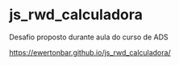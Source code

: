 # js_rwd_calculadora
Desafio proposto durante aula do curso de ADS

https://ewertonbar.github.io/js_rwd_calculadora/